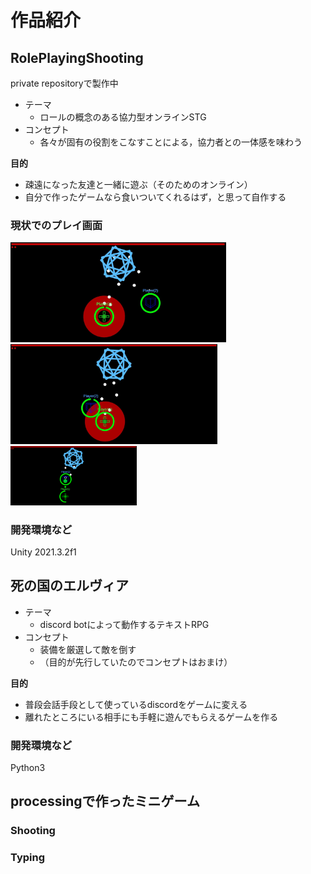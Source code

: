 # 作品紹介

## RolePlayingShooting
private repositoryで製作中

- テーマ
  - ロールの概念のある協力型オンラインSTG
- コンセプト
  - 各々が固有の役割をこなすことによる，協力者との一体感を味わう

**目的**
- 疎遠になった友達と一緒に遊ぶ（そのためのオンライン）
- 自分で作ったゲームなら食いついてくれるはず，と思って自作する

### 現状でのプレイ画面
<!-- 
![stack1](image/頭割り一人受け.jpg)
![stack2](image/頭割り二人受け.jpg)
![healerShot](image/healerShot.png)
 -->

<img src="image/頭割り一人受け.jpg" height="160px"> <img src="image/頭割り二人受け.jpg" height="160px">
<img src="image/healerShot.png" width="40%">

### 開発環境など
Unity 2021.3.2f1

## 死の国のエルヴィア
- テーマ
  - discord botによって動作するテキストRPG
- コンセプト
  - 装備を厳選して敵を倒す
  - （目的が先行していたのでコンセプトはおまけ）

**目的**
- 普段会話手段として使っているdiscordをゲームに変える
- 離れたところにいる相手にも手軽に遊んでもらえるゲームを作る

### 開発環境など
Python3

## processingで作ったミニゲーム

### Shooting

### Typing


<!--
**iChi412/iChi412** is a ✨ _special_ ✨ repository because its `README.md` (this file) appears on your GitHub profile.

Here are some ideas to get you started:

- 🔭 I’m currently working on ...
- 🌱 I’m currently learning ...
- 👯 I’m looking to collaborate on ...
- 🤔 I’m looking for help with ...
- 💬 Ask me about ...
- 📫 How to reach me: ...
- 😄 Pronouns: ...
- ⚡ Fun fact: ...
-->
